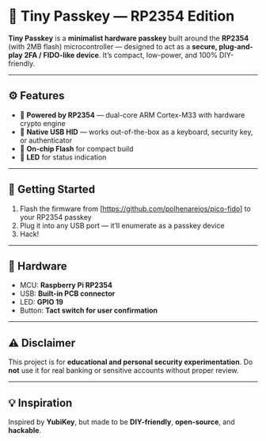 # 🔐 Tiny Passkey — RP2354 Edition

**Tiny Passkey** is a **minimalist hardware passkey** built around the **RP2354** (with 2MB flash) microcontroller — designed to act as a **secure, plug-and-play 2FA / FIDO-like device**. It’s compact, low-power, and 100% DIY-friendly.

---

## ⚙️ Features

* 🧠 **Powered by RP2354** — dual-core ARM Cortex-M33 with hardware crypto engine
* 🔌 **Native USB HID** — works out-of-the-box as a keyboard, security key, or authenticator
* 💾 **On-chip Flash** for compact build
* 🌈 **LED** for status indication

---

## 🚀 Getting Started

1. Flash the firmware from [https://github.com/polhenarejos/pico-fido] to your RP2354 passkey
2. Plug it into any USB port — it’ll enumerate as a passkey device
3. Hack!

---

## 🧩 Hardware

* MCU: **Raspberry Pi RP2354**
* USB: **Built-in PCB connector**
* LED: **GPIO 19**
* Button: **Tact switch for user confirmation**

---

## ⚠️ Disclaimer

This project is for **educational and personal security experimentation**.
Do **not** use it for real banking or sensitive accounts without proper review.

---

## 💡 Inspiration

Inspired by **YubiKey**, but made to be **DIY-friendly**, **open-source**, and **hackable**.
